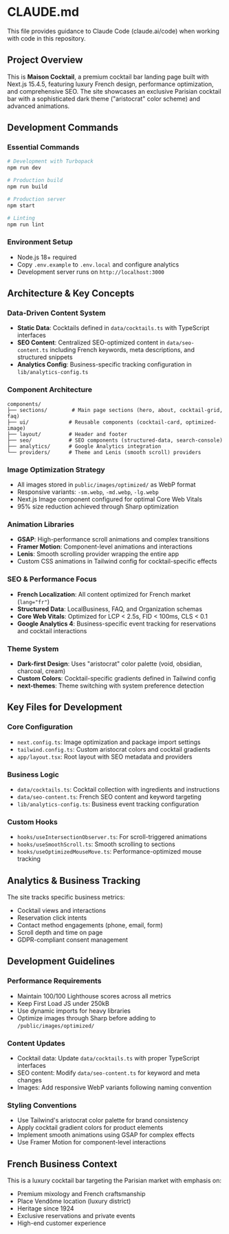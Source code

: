 # CLAUDE.md

This file provides guidance to Claude Code (claude.ai/code) when working with code in this repository.

## Project Overview

This is **Maison Cocktail**, a premium cocktail bar landing page built with Next.js 15.4.5, featuring luxury French design, performance optimization, and comprehensive SEO. The site showcases an exclusive Parisian cocktail bar with a sophisticated dark theme ("aristocrat" color scheme) and advanced animations.

## Development Commands

### Essential Commands
```bash
# Development with Turbopack
npm run dev

# Production build
npm run build

# Production server
npm start

# Linting
npm run lint
```

### Environment Setup
- Node.js 18+ required
- Copy `.env.example` to `.env.local` and configure analytics
- Development server runs on `http://localhost:3000`

## Architecture & Key Concepts

### Data-Driven Content System
- **Static Data**: Cocktails defined in `data/cocktails.ts` with TypeScript interfaces
- **SEO Content**: Centralized SEO-optimized content in `data/seo-content.ts` including French keywords, meta descriptions, and structured snippets
- **Analytics Config**: Business-specific tracking configuration in `lib/analytics-config.ts`

### Component Architecture
```
components/
├── sections/        # Main page sections (hero, about, cocktail-grid, faq)
├── ui/             # Reusable components (cocktail-card, optimized-image)
├── layout/         # Header and footer
├── seo/            # SEO components (structured-data, search-console)
├── analytics/      # Google Analytics integration
└── providers/      # Theme and Lenis (smooth scroll) providers
```

### Image Optimization Strategy
- All images stored in `public/images/optimized/` as WebP format
- Responsive variants: `-sm.webp`, `-md.webp`, `-lg.webp`
- Next.js Image component configured for optimal Core Web Vitals
- 95% size reduction achieved through Sharp optimization

### Animation Libraries
- **GSAP**: High-performance scroll animations and complex transitions
- **Framer Motion**: Component-level animations and interactions
- **Lenis**: Smooth scrolling provider wrapping the entire app
- Custom CSS animations in Tailwind config for cocktail-specific effects

### SEO & Performance Focus
- **French Localization**: All content optimized for French market (`lang="fr"`)
- **Structured Data**: LocalBusiness, FAQ, and Organization schemas
- **Core Web Vitals**: Optimized for LCP < 2.5s, FID < 100ms, CLS < 0.1
- **Google Analytics 4**: Business-specific event tracking for reservations and cocktail interactions

### Theme System
- **Dark-first Design**: Uses "aristocrat" color palette (void, obsidian, charcoal, cream)
- **Custom Colors**: Cocktail-specific gradients defined in Tailwind config
- **next-themes**: Theme switching with system preference detection

## Key Files for Development

### Core Configuration
- `next.config.ts`: Image optimization and package import settings
- `tailwind.config.ts`: Custom aristocrat colors and cocktail gradients
- `app/layout.tsx`: Root layout with SEO metadata and providers

### Business Logic
- `data/cocktails.ts`: Cocktail collection with ingredients and instructions
- `data/seo-content.ts`: French SEO content and keyword targeting
- `lib/analytics-config.ts`: Business event tracking configuration

### Custom Hooks
- `hooks/useIntersectionObserver.ts`: For scroll-triggered animations
- `hooks/useSmoothScroll.ts`: Smooth scrolling to sections
- `hooks/useOptimizedMouseMove.ts`: Performance-optimized mouse tracking

## Analytics & Business Tracking

The site tracks specific business metrics:
- Cocktail views and interactions
- Reservation click intents
- Contact method engagements (phone, email, form)
- Scroll depth and time on page
- GDPR-compliant consent management

## Development Guidelines

### Performance Requirements
- Maintain 100/100 Lighthouse scores across all metrics
- Keep First Load JS under 250kB
- Use dynamic imports for heavy libraries
- Optimize images through Sharp before adding to `/public/images/optimized/`

### Content Updates
- Cocktail data: Update `data/cocktails.ts` with proper TypeScript interfaces
- SEO content: Modify `data/seo-content.ts` for keyword and meta changes
- Images: Add responsive WebP variants following naming convention

### Styling Conventions
- Use Tailwind's aristocrat color palette for brand consistency
- Apply cocktail gradient colors for product elements
- Implement smooth animations using GSAP for complex effects
- Use Framer Motion for component-level interactions

## French Business Context

This is a luxury cocktail bar targeting the Parisian market with emphasis on:
- Premium mixology and French craftsmanship
- Place Vendôme location (luxury district)
- Heritage since 1924
- Exclusive reservations and private events
- High-end customer experience